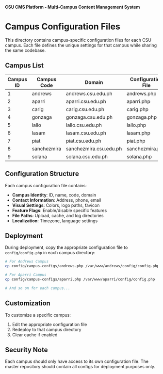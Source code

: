 **CSU CMS Platform - Multi-Campus Content Management System**

# Campus Configuration Files

This directory contains campus-specific configuration files for each CSU campus. Each file defines the unique settings for that campus while sharing the same codebase.

## Campus List

| Campus ID | Campus Code | Domain | Configuration File |
|-----------|-------------|--------|-------------------|
| 1 | andrews | andrews.csu.edu.ph | andrews.php |
| 2 | aparri | aparri.csu.edu.ph | aparri.php |
| 3 | carig | carig.csu.edu.ph | carig.php |
| 4 | gonzaga | gonzaga.csu.edu.ph | gonzaga.php |
| 5 | lallo | lallo.csu.edu.ph | lallo.php |
| 6 | lasam | lasam.csu.edu.ph | lasam.php |
| 7 | piat | piat.csu.edu.ph | piat.php |
| 8 | sanchezmira | sanchezmira.csu.edu.ph | sanchezmira.php |
| 9 | solana | solana.csu.edu.ph | solana.php |

## Configuration Structure

Each campus configuration file contains:

- **Campus Identity**: ID, name, code, domain
- **Contact Information**: Address, phone, email
- **Visual Settings**: Colors, logo paths, favicon
- **Feature Flags**: Enable/disable specific features
- **File Paths**: Upload, cache, and log directories
- **Localization**: Timezone, language settings

## Deployment

During deployment, copy the appropriate configuration file to `config/config.php` in each campus directory:

```bash
# For Andrews Campus
cp config/campus-configs/andrews.php /var/www/andrews/config/config.php

# For Aparri Campus  
cp config/campus-configs/aparri.php /var/www/aparri/config/config.php

# And so on for each campus...
```

## Customization

To customize a specific campus:

1. Edit the appropriate configuration file
2. Redeploy to that campus directory
3. Clear cache if enabled

## Security Note

Each campus should only have access to its own configuration file. The master repository should contain all configs for deployment purposes only.
